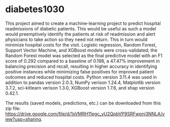 # diabetes1030
This project aimed to create a machine-learning project to predict hospital readmissions of diabetic patients. This would be useful as such a model would preemptively identify the patients at risk of readmission and alert physicians to take action so they need not return. This in turn would minimize hospital costs for the visit. Logistic regression, Random Forest, Support Vector Machine, and XGBoost models were cross-validated; the Random Forest model was selected as the final predictive model with an F1 score of 0.292 compared to a baseline of 0.198, a 47.47% improvement in balancing precision and recall, resulting in higher accuracy in identifying positive instances while minimizing false positives for improved patient outcomes and reduced hospital costs.
Python version 3.11.4 was used in addition to pandas version 2.0.3, NumPy verison 1.24.4, Matplotlib version 3.7.2, sci-kitlearn verison 1.3.0, XGBoost version 1.7.6, and shap version 0.42.1. 

The results (saved models, predictions, etc.) can be downloaded from this zip file: https://drive.google.com/file/d/1sVMRH11pgc_yU2QpbVP9SRFwpnj3NNLA/view?usp=sharing.
